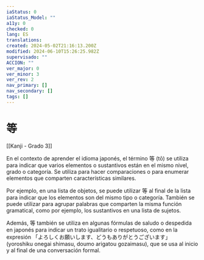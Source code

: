 ```yaml
---
iaStatus: 0
iaStatus_Model: ""
a11y: 0
checked: 0
lang: ES
translations: 
created: 2024-05-02T21:16:13.200Z
modified: 2024-06-10T15:26:25.982Z
supervisado: ""
ACCION: ""
ver_major: 0
ver_minor: 3
ver_rev: 2
nav_primary: []
nav_secondary: []
tags: []
---
```

# 等

[[Kanji - Grado 3]]

En el contexto de aprender el idioma japonés, el término 等 (tō) se utiliza para indicar que varios elementos o sustantivos están en el mismo nivel, grado o categoría. Se utiliza para hacer comparaciones o para enumerar elementos que comparten características similares.

Por ejemplo, en una lista de objetos, se puede utilizar 等 al final de la lista para indicar que los elementos son del mismo tipo o categoría. También se puede utilizar para agrupar palabras que comparten la misma función gramatical, como por ejemplo, los sustantivos en una lista de sujetos.

Además, 等 también se utiliza en algunas fórmulas de saludo o despedida en japonés para indicar un trato igualitario o respetuoso, como en la expresión 「よろしくお願いします、どうもありがとうございます」 (yoroshiku onegai shimasu, doumo arigatou gozaimasu), que se usa al inicio y al final de una conversación formal.
